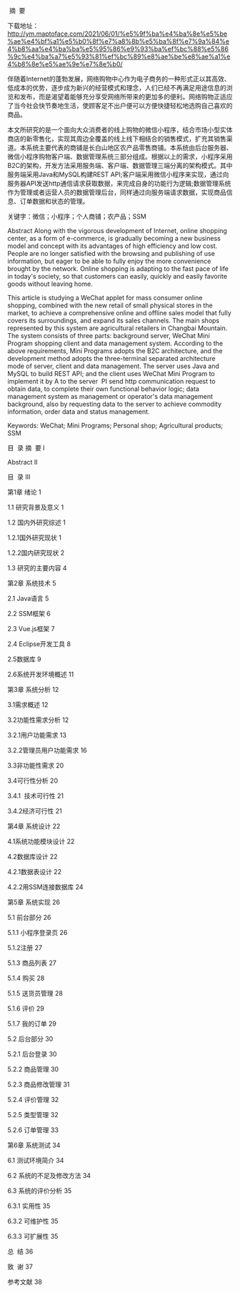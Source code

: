 ​
摘  要

下载地址：http://ym.maptoface.com/2021/06/01/%e5%9f%ba%e4%ba%8e%e5%be%ae%e4%bf%a1%e5%b0%8f%e7%a8%8b%e5%ba%8f%e7%9a%84%e4%b8%aa%e4%ba%ba%e5%95%86%e9%93%ba%ef%bc%88%e5%86%9c%e4%ba%a7%e5%93%81%ef%bc%89%e8%ae%be%e8%ae%a1%e4%b8%8e%e5%ae%9e%e7%8e%b0/

伴随着Internet的蓬勃发展，网络购物中心作为电子商务的一种形式正以其高效、低成本的优势，逐步成为新兴的经营模式和理念，人们已经不再满足用途信息的浏览和发布，而是渴望着能够充分享受网络所带来的更加多的便利。网络购物正适应了当今社会快节奏地生活，使顾客足不出户便可以方便快捷轻松地选购自己喜欢的商品。

本文所研究的是一个面向大众消费者的线上购物的微信小程序，结合市场小型实体商店的新零售化，实现其周边全覆盖的线上线下相结合的销售模式，扩充其销售渠道。本系统主要代表的商铺是长白山地区农产品零售商铺。本系统由后台服务器、微信小程序购物客户端、数据管理系统三部分组成。根据以上的需求，小程序采用B2C的架构，开发方法采用服务端、客户端、数据管理三端分离的架构模式。其中服务端采用Java和MySQL构建REST API;客户端采用微信小程序来实现，通过向服务器API发送http通信请求获取数据，来完成自身的功能行为逻辑;数据管理系统作为管理或者运营人员的数据管理后台，同样通过向服务端请求数据，实现商品信息、订单数据和状态的管理。

关键字：微信；小程序；个人商铺；农产品；SSM

Abstract
Along with the vigorous development of Internet, online shopping center, as a form of e-commerce, is gradually becoming a new business model and concept with its advantages of high efficiency and low cost. People are no longer satisfied with the browsing and publishing of use information, but eager to be able to fully enjoy the more convenience brought by the network. Online shopping is adapting to the fast pace of life in today's society, so that customers can easily, quickly and easily favorite goods without leaving home.

This article is studying a WeChat applet for mass consumer online shopping, combined with the new retail of small physical stores in the market, to achieve a comprehensive online and offline sales model that fully covers its surroundings, and expand its sales channels. The main shops represented by this system are agricultural retailers in Changbai Mountain. The system consists of three parts: background server, WeChat Mini Program shopping client and data management system. According to the above requirements, Mini Programs adopts the B2C architecture, and the development method adopts the three-terminal separated architecture mode of server, client and data management. The server uses Java and MySQL to build REST API; and the client uses WeChat Mini Program to implement it by A to the server  PI send http communication request to obtain data, to complete their own functional behavior logic; data management system as management or operator's data management background, also by requesting data to the server to achieve commodity information, order data and status management.

Keywords: WeChat; Mini Programs; Personal shop; Agricultural products; SSM


目  录
摘  要 I

Abstract II

目  录 III

第1章 绪论 1

1.1 研究背景及意义 1

1.2 国内外研究综述 1

1.2.1国外研究现状 1

1.2.2国内研究现状 2

1.3 研究的主要内容 4

第2章 系统技术 5

2.1 Java语言 5

2.2 SSM框架 6

2.3 Vue.js框架 7

2.4 Eclipse开发工具 8

2.5数据库 9

2.6系统开发环境概述 11

第3章 系统分析 12

3.1需求概述 12

3.2功能性需求分析 12

3.2.1用户功能需求 13

3.2.2管理员用户功能需求 16

3.3非功能性需求 20

3.4可行性分析 20

3.4.1  技术可行性 21

3.4.2经济可行性 21

第4章 系统设计 22

4.1系统功能模块设计 22

4.2数据库设计 22

4.2.1数据表设计 22

4.2.2用SSM连接数据库 24

第5章 系统实现 26

5.1 前台部分 26

5.1.1 小程序登录页 26

5.1.2注册 27

5.1.3 商品列表 27

5.1.4 购买 28

5.1.5 送货员管理 28

5.1.6 评价 29

5.1.7 我的订单 29

5.2 后台部分 30

5.2.1 后台登录 30

5.2.2 商品管理 30

5.2.3 商品修改管理 31

5.2.4 评价管理 32

5.2.5 类型管理 32

5.2.6 订单管理 33

第6章 系统测试 34

6.1 测试环境简介 34

6.2 系统的不足及修改方法 34

6.3 系统的评价分析 35

6.3.1 实用性 35

6.3.2 可维护性 35

6.3.3 可扩展性 35

总  结 36

致  谢 37

参考文献 38

                         

​
